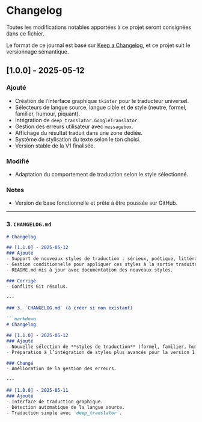# Changelog

Toutes les modifications notables apportées à ce projet seront consignées dans ce fichier.

Le format de ce journal est basé sur [Keep a Changelog](https://keepachangelog.com/fr/1.0.0/), et ce projet suit le versionnage sémantique.

## [1.0.0] - 2025-05-12

### Ajouté
- Création de l’interface graphique `tkinter` pour le traducteur universel.
- Sélecteurs de langue source, langue cible et de style (neutre, formel, familier, humour, piquant).
- Intégration de `deep_translator.GoogleTranslator`.
- Gestion des erreurs utilisateur avec `messagebox`.
- Affichage du résultat traduit dans une zone dédiée.
- Système de stylisation du texte selon le ton choisi.
- Version stable de la V1 finalisée.

### Modifié
- Adaptation du comportement de traduction selon le style sélectionné.

### Notes
- Version de base fonctionnelle et prête à être poussée sur GitHub.

---

### 3. `CHANGELOG.md`

```markdown
# Changelog

## [1.1.0] - 2025-05-12
### Ajouté
- Support de nouveaux styles de traduction : sérieux, poétique, littéral, soutenu, sarcastique, émotionnel.
- Gestion conditionnelle pour appliquer ces styles à la sortie traduite.
- README.md mis à jour avec documentation des nouveaux styles.

### Corrigé
- Conflits Git résolus.

---

### 3. `CHANGELOG.md` (à créer si non existant)

```markdown
# Changelog

## [1.1.0] - 2025-05-12
### Ajouté
- Nouvelle sélection de **styles de traduction** (formel, familier, humoristique, piquant).
- Préparation à l’intégration de styles plus avancés pour la version 1.2.

### Changé
- Amélioration de la gestion des erreurs.

---

## [1.0.0] - 2025-05-11
### Ajouté
- Interface de traduction graphique.
- Détection automatique de la langue source.
- Traduction simple avec `deep_translator`.
